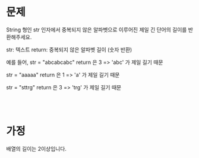 # 문제
String 형인 str 인자에서 중복되지 않은 알파벳으로 이루어진 제일 긴 단어의 길이를 반환해주세요.

str: 텍스트 return: 중복되지 않은 알파벳 길이 (숫자 반환)

예를 들어, str = "abcabcabc" return 은 3 => 'abc' 가 제일 길기 때문

str = "aaaaa" return 은 1 => 'a' 가 제일 길기 때문

str = "sttrg" return 은 3 => 'trg' 가 제일 길기 때문

<br><br>

# 가정
배열의 길이는 2이상입니다.
